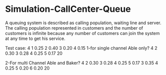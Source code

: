 # Simulation-CallCenter-Queue
A queuing system is described as calling population, waiting line and server.
The calling population represented in customers and the number of customers is infinite because any number of customers can join the system at any time to get his service.

Test case:
4
1 0.25 2 0.40 3 0.20 4 0.15
1-for single channel Able only?
4
2 0.30 3 0.28 4 0.25 5 0.17
20

2-For multi Channel Able and Baker?
4
2 0.30 3 0.28 4 0.25 5 0.17
3 0.35 4 0.25 5 0.20 6 0.20
20
